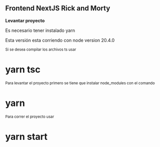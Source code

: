## Frontend NextJS Rick and Morty

**Levantar proyecto**

<p>Es necesario tener instalado yarn</p>
<p>Esta versión esta corriendo con node version 20.4.0</p>


<small>Si se desea compilar los archivos ts usar </small>
# yarn tsc 

<small>Para levantar el proyecto primero se tiene que instalar node_modules con el comando</small>
# yarn

<small>Para correr el proyecto usar </small>

# yarn start